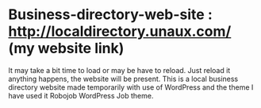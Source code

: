 # Business-directory-web-site : http://localdirectory.unaux.com/  (my website link) 
It may take a bit time to load or may be have to reload. Just reload it anything happens, the website will be present.
This is a local business directory website made temporarily with use of WordPress and the theme I have used it Robojob WordPress Job theme.
